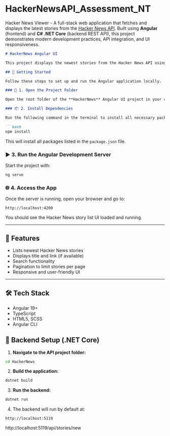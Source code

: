 # HackerNewsAPI_Assessment_NT
Hacker News Viewer  - A full-stack web application that fetches and displays the latest stories from the [Hacker News API](https://github.com/HackerNews/API). Built using **Angular** (frontend) and **C# .NET Core** (backend REST API), this project demonstrates modern development practices, API integration, and UI responsiveness.

````markdown
# HackerNews Angular UI

This project displays the newest stories from the Hacker News API using an Angular frontend. Users can browse, search, and view paginated stories with titles and external links.

## 🚀 Getting Started

Follow these steps to set up and run the Angular application locally.

### 📁 1. Open the Project Folder

Open the root folder of the **HackerNews** Angular UI project in your code editor (e.g., Visual Studio Code).

### 📦 2. Install Dependencies

Run the following command in the terminal to install all necessary packages:

```bash
npm install
````

This will install all packages listed in the `package.json` file.

### ▶️ 3. Run the Angular Development Server

Start the project with:

```bash
ng serve
```

### 🌐 4. Access the App

Once the server is running, open your browser and go to:

```
http://localhost:4200
```

You should see the Hacker News story list UI loaded and running.

---

## 📌 Features

* Lists newest Hacker News stories
* Displays title and link (if available)
* Search functionality
* Pagination to limit stories per page
* Responsive and user-friendly UI

---

## 🛠 Tech Stack

* Angular 19+
* TypeScript
* HTML5, SCSS
* Angular CLI

## 🔧 Backend Setup (.NET Core)

1. **Navigate to the API project folder:**

```bash
cd HackerNews
````

2. **Build the application:**

```bash
dotnet build
```

3. **Run the backend:**

```bash
dotnet run
```

4. The backend will run by default at:

```
http://localhost:5119
```

http://localhost:5119/api/stories/new
